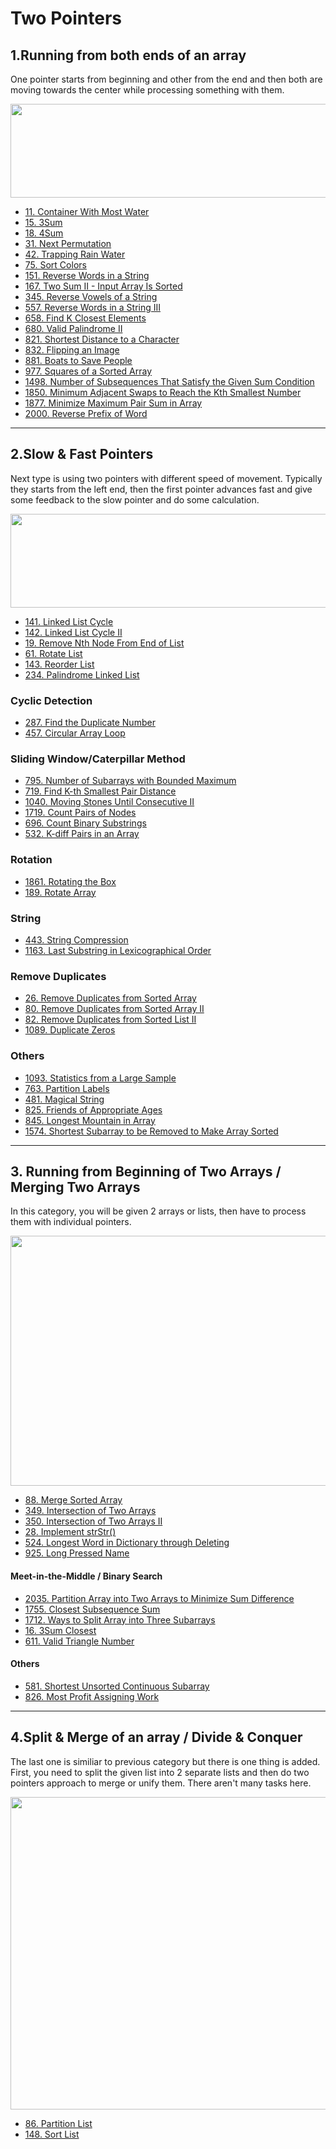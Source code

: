 # Two Pointers

## 1.Running from both ends of an array

One pointer starts from beginning and other from the end and then both are moving towards the center while processing something with them.

<img alt="" src="https://assets.leetcode.com/users/images/43ba6a53-5488-4b03-97be-bf8a0b9c41ed_1648876947.1375144.png" style="width: 900px; height: 150px;">

- [11. Container With Most Water](https://leetcode.com/problems/container-with-most-water/)
- [15. 3Sum](https://leetcode.com/problems/3sum/)
- [18. 4Sum](https://leetcode.com/problems/4sum/)
- [31. Next Permutation](https://leetcode.com/problems/next-permutation/)
- [42. Trapping Rain Water](https://leetcode.com/problems/trapping-rain-water/)
- [75. Sort Colors](https://leetcode.com/problems/sort-colors/)
- [151. Reverse Words in a String](https://leetcode.com/problems/reverse-words-in-a-string/)
- [167. Two Sum II - Input Array Is Sorted](https://leetcode.com/problems/two-sum-ii-input-array-is-sorted/)
- [345. Reverse Vowels of a String](https://leetcode.com/problems/reverse-vowels-of-a-string/)
- [557. Reverse Words in a String III](https://leetcode.com/problems/reverse-words-in-a-string-iii/)
- [658. Find K Closest Elements](https://leetcode.com/problems/find-k-closest-elements/)
- [680. Valid Palindrome II](https://leetcode.com/problems/valid-palindrome-ii/)
- [821. Shortest Distance to a Character](https://leetcode.com/problems/shortest-distance-to-a-character/)
- [832. Flipping an Image](https://leetcode.com/problems/flipping-an-image/)
- [881. Boats to Save People](https://leetcode.com/problems/boats-to-save-people/)
- [977. Squares of a Sorted Array](https://leetcode.com/problems/squares-of-a-sorted-array/)
- [1498. Number of Subsequences That Satisfy the Given Sum Condition](https://leetcode.com/problems/number-of-subsequences-that-satisfy-the-given-sum-condition/)
- [1850. Minimum Adjacent Swaps to Reach the Kth Smallest Number](https://leetcode.com/problems/minimum-adjacent-swaps-to-reach-the-kth-smallest-number/)
- [1877. Minimize Maximum Pair Sum in Array](https://leetcode.com/problems/minimize-maximum-pair-sum-in-array/)
- [2000. Reverse Prefix of Word](https://leetcode.com/problems/reverse-prefix-of-word/)

---

## 2.Slow & Fast Pointers

Next type is using two pointers with different speed of movement. Typically they starts from the left end, then the first pointer advances fast and give some feedback to the slow pointer and do some calculation.

<img alt="" src="https://assets.leetcode.com/users/images/ce642c9c-90c9-45af-a7e8-a5a70b146843_1648877375.811001.png" style="width: 900px; height: 150px;">

- [141. Linked List Cycle](https://leetcode.com/problems/linked-list-cycle/)
- [142. Linked List Cycle II](https://leetcode.com/problems/linked-list-cycle-ii/)
- [19. Remove Nth Node From End of List](https://leetcode.com/problems/remove-nth-node-from-end-of-list/)
- [61. Rotate List](https://leetcode.com/problems/rotate-list/)
- [143. Reorder List](https://leetcode.com/problems/reorder-list/)
- [234. Palindrome Linked List](https://leetcode.com/problems/palindrome-linked-list/)

### Cyclic Detection
- [287. Find the Duplicate Number](https://leetcode.com/problems/find-the-duplicate-number/)
- [457. Circular Array Loop](https://leetcode.com/problems/circular-array-loop/)

 ### Sliding Window/Caterpillar Method

- [795. Number of Subarrays with Bounded Maximum](https://leetcode.com/problems/number-of-subarrays-with-bounded-maximum/)
- [719. Find K-th Smallest Pair Distance](https://leetcode.com/problems/find-k-th-smallest-pair-distance/)
- [1040. Moving Stones Until Consecutive II](https://leetcode.com/problems/moving-stones-until-consecutive-ii/)
- [1719. Count Pairs of Nodes](https://leetcode.com/problems/count-pairs-of-nodes/)
- [696. Count Binary Substrings](https://leetcode.com/problems/count-binary-substrings/)
- [532. K-diff Pairs in an Array](https://leetcode.com/problems/k-diff-pairs-in-an-array/)

### Rotation
- [1861. Rotating the Box](https://leetcode.com/problems/rotating-the-box/)
- [189. Rotate Array](https://leetcode.com/problems/rotate-array/)

### String
- [443. String Compression](https://leetcode.com/problems/string-compression/)
- [1163. Last Substring in Lexicographical Order](https://leetcode.com/problems/last-substring-in-lexicographical-order/)

### Remove Duplicates
- [26. Remove Duplicates from Sorted Array](https://leetcode.com/problems/remove-duplicates-from-sorted-array/)
- [80. Remove Duplicates from Sorted Array II](https://leetcode.com/problems/remove-duplicates-from-sorted-array-ii/)
- [82. Remove Duplicates from Sorted List II](https://leetcode.com/problems/remove-duplicates-from-sorted-list-ii/)
- [1089. Duplicate Zeros](https://leetcode.com/problems/duplicate-zeros/)

### Others
- [1093. Statistics from a Large Sample](https://leetcode.com/problems/statistics-from-a-large-sample/)
- [763. Partition Labels](https://leetcode.com/problems/partition-labels/)
- [481. Magical String](https://leetcode.com/problems/magical-string/)
- [825. Friends of Appropriate Ages](https://leetcode.com/problems/friends-of-appropriate-ages/)
- [845. Longest Mountain in Array](https://leetcode.com/problems/longest-mountain-in-array/)
- [1574. Shortest Subarray to be Removed to Make Array Sorted](https://leetcode.com/problems/shortest-subarray-to-be-removed-to-make-array-sorted/)

---

## 3. Running from Beginning of Two Arrays / Merging Two Arrays

In this category, you will be given 2 arrays or lists, then have to process them with individual pointers.

<img alt="" src="https://assets.leetcode.com/users/images/2a44123b-9acb-4dbc-b230-d313a37039c9_1642138206.7972002.jpeg" style="width: 900px; height: 400px;">

- [88. Merge Sorted Array](https://leetcode.com/problems/merge-sorted-array/)
- [349. Intersection of Two Arrays](https://leetcode.com/problems/intersection-of-two-arrays/)
- [350. Intersection of Two Arrays II](https://leetcode.com/problems/intersection-of-two-arrays-ii/)
- [28. Implement strStr()](https://leetcode.com/problems/implement-strstr/)
- [524. Longest Word in Dictionary through Deleting](https://leetcode.com/problems/longest-word-in-dictionary-through-deleting/)
- [925. Long Pressed Name](https://leetcode.com/problems/long-pressed-name/)

#### Meet-in-the-Middle / Binary Search

- [2035. Partition Array into Two Arrays to Minimize Sum Difference](https://leetcode.com/problems/partition-array-into-two-arrays-to-minimize-sum-difference/)
- [1755. Closest Subsequence Sum](https://leetcode.com/problems/closest-subsequence-sum/)
- [1712. Ways to Split Array into Three Subarrays](https://leetcode.com/problems/ways-to-split-array-into-three-subarrays/)
- [16. 3Sum Closest](https://leetcode.com/problems/3sum-closest/)
- [611. Valid Triangle Number](https://leetcode.com/problems/valid-triangle-number/)

#### Others
- [581. Shortest Unsorted Continuous Subarray](https://leetcode.com/problems/shortest-unsorted-continuous-subarray/)
- [826. Most Profit Assigning Work](https://leetcode.com/problems/most-profit-assigning-work/)

---

## 4.Split & Merge of an array / Divide & Conquer

The last one is similiar to previous category but there is one thing is added. First, you need to split the given list into 2 separate lists and then do two pointers approach to merge or unify them. There aren't many tasks here.

<img alt="" src="https://assets.leetcode.com/users/images/1d3c2ed7-95ca-440d-9693-f3e31360b826_1642138190.9125686.jpeg" style="width: 900px; height: 500px;">

- [86. Partition List](https://leetcode.com/problems/partition-list/)
- [148. Sort List](https://leetcode.com/problems/sort-list/)
